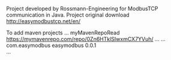Project developed by Rossmann-Engineering for ModbusTCP communication in Java.
Project original download http://easymodbustcp.net/en/

To add maven projects
...
  <repositories>
    <repository>
      <id>myMavenRepoRead</id>
      <url>https://mymavenrepo.com/repo/0Zn6HTklSIwxmCX7YVuh/</url>
    </repository>
  </repositories>
...
  <dependencies>
    ...
    <dependency>
      <groupId>com.easymodbus</groupId>
        <artifactId>easymodbus</artifactId>
	<version>0.0.1</version>
    </dependency>		
  </dependencies>
...
